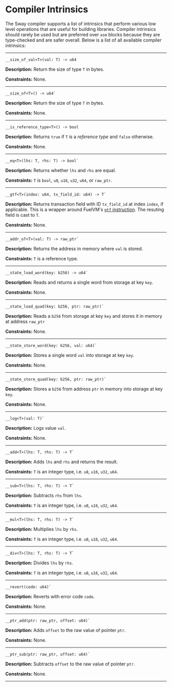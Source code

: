 # Compiler Intrinsics

The Sway compiler supports a list of intrinsics that perform various low level operations that are useful for building libraries. Compiler intrinsics should rarely be used but are preferred over `asm` blocks because they are type-checked and are safer overall. Below is a list of all available compiler intrinsics:

___

```sway
__size_of_val<T>(val: T) -> u64
```

**Description:** Return the size of type `T` in bytes.

**Constraints:** None.

___

```sway
__size_of<T>() -> u64`
```

**Description:** Return the size of type `T` in bytes.

**Constraints:** None.

___

```sway
__is_reference_type<T>() -> bool
```

**Description:** Returns `true` if `T` is a _reference type_ and `false` otherwise.

**Constraints:** None.

___


```sway
__eq<T>(lhs: T, rhs: T) -> bool`
```

**Description:** Returns whether `lhs` and `rhs` are equal.

**Constraints:** `T` is `bool`, `u8`, `u16`, `u32`, `u64`, or `raw_ptr`.

___

```sway
__gtf<T>(index: u64, tx_field_id: u64) -> T`
```

**Description:** Returns transaction field with ID `tx_field_id` at index `index`, if applicable. This is a wrapper around FuelVM's [`gtf` instruction](https://fuellabs.github.io/fuel-specs/master/vm/instruction_set#gtf-get-transaction-fields). The resuting field is cast to `T`.

**Constraints:** None.

___

```sway
__addr_of<T>(val: T) -> raw_ptr`
```

**Description:** Returns the address in memory where `val` is stored.

**Constraints:** `T` is a reference type.

___

```sway
__state_load_word(key: b256) -> u64`
```

**Description:** Reads and returns a single word from storage at key `key`.

**Constraints:** None.

___

```sway
__state_load_quad(key: b256, ptr: raw_ptr)`
```

**Description:** Reads a `b256` from storage at key `key` and stores it in memory at address `raw_ptr` 

**Constraints:** None.

___

```sway
__state_store_word(key: b256, val: u64)`
```

**Description:** Stores a single word `val` into storage at key `key`.

**Constraints:** None.

___

```sway
__state_store_quad(key: b256, ptr: raw_ptr)`
```

**Description:** Stores a `b256` from address `ptr` in memory into storage at key `key`.

**Constraints:** None.

___

```sway
__log<T>(val: T)`
```

**Description:** Logs value `val`.

**Constraints:** None.

___

```sway
__add<T>(lhs: T, rhs: T) -> T`
```

**Description:** Adds `lhs` and `rhs` and returns the result.

**Constraints:** `T` is an integer type, i.e. `u8`, `u16`, `u32`, `u64`.

___

```sway
__sub<T>(lhs: T, rhs: T) -> T`
```

**Description:** Subtracts `rhs` from `lhs`.

**Constraints:** `T` is an integer type, i.e. `u8`, `u16`, `u32`, `u64`.

___

```sway
__mul<T>(lhs: T, rhs: T) -> T`
```

**Description:** Multiplies `lhs` by `rhs`.

**Constraints:** `T` is an integer type, i.e. `u8`, `u16`, `u32`, `u64`.

___

```sway
__div<T>(lhs: T, rhs: T) -> T`
```

**Description:** Divides `lhs` by `rhs`.

**Constraints:** `T` is an integer type, i.e. `u8`, `u16`, `u32`, `u64`.

___

```sway
__revert(code: u64)`
```

**Description:** Reverts with error code `code`.

**Constraints:** None.

___

```sway
__ptr_add(ptr: raw_ptr, offset: u64)`
```

**Description:** Adds `offset` to the raw value of pointer `ptr`. 

**Constraints:** None.

___

```sway
__ptr_sub(ptr: raw_ptr, offset: u64)`
```

**Description:** Subtracts `offset` to the raw value of pointer `ptr`. 

**Constraints:** None.

___
